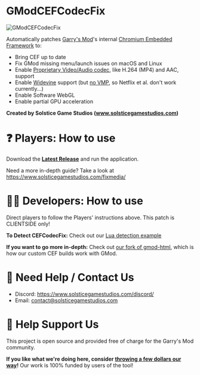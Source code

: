 # GModCEFCodecFix

![GModCEFCodecFix](GModCEFCodecFixIcon.png)

Automatically patches [Garry's Mod](https://gmod.facepunch.com/)'s internal [Chromium Embedded Framework](https://en.wikipedia.org/wiki/Chromium_Embedded_Framework) to:
- Bring CEF up to date
- Fix GMod missing menu/launch issues on macOS and Linux
- Enable [Proprietary Video/Audio codec](https://www.chromium.org/audio-video), like H.264 (MP4) and AAC, support
- Enable [Widevine](https://www.widevine.com) support (but [no VMP](https://github.com/solsticegamestudios/GModCEFCodecFix/issues/100), so Netflix et al. don't work currently...)
- Enable Software WebGL
- Enable partial GPU acceleration

**Created by Solstice Game Studios (www.solsticegamestudios.com)**

# ❓ Players: How to use
Download the **[Latest Release](https://github.com/solsticegamestudios/GModCEFCodecFix/releases)** and run the application.

Need a more in-depth guide? Take a look at https://www.solsticegamestudios.com/fixmedia/

# 👩‍💻 Developers: How to use
Direct players to follow the Players' instructions above. This patch is CLIENTSIDE only!

**To Detect CEFCodecFix:** Check out our [Lua detection example](detection_example.lua)

**If you want to go more in-depth:** Check out [our fork of gmod-html](https://github.com/solsticegamestudios/gmod-html), which is how our custom CEF builds work with GMod.

# 📢 Need Help / Contact Us
* Discord: https://www.solsticegamestudios.com/discord/
* Email: contact@solsticegamestudios.com

# 💖 Help Support Us
This project is open source and provided free of charge for the Garry's Mod community.

**If you like what we're doing here, consider [throwing a few dollars our way](https://www.solsticegamestudios.com/donate/)!** Our work is 100% funded by users of the tool!
